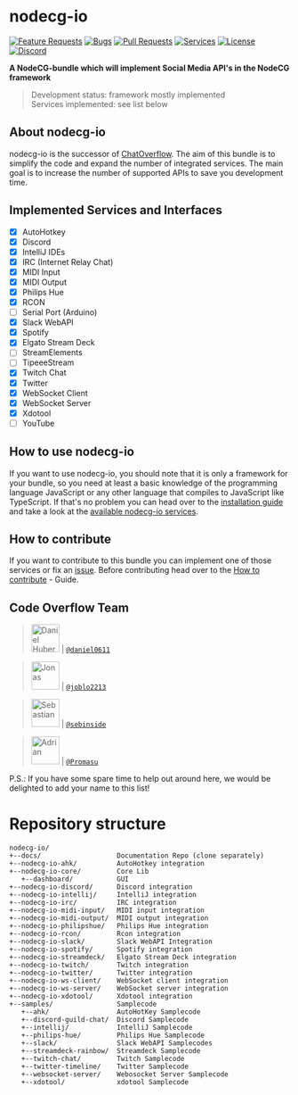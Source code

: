 # nodecg-io

[![Feature Requests](https://img.shields.io/github/issues/codeoverflow-org/nodecg-io/enhancement?label=Feature%20Requests&style=flat-square)](https://github.com/codeoverflow-org/nodecg-io/labels/enhancement)
[![Bugs](https://img.shields.io/github/issues/codeoverflow-org/nodecg-io/bug?label=Bugs&style=flat-square)](https://github.com/codeoverflow-org/nodecg-io/labels/bug)
[![Pull Requests](https://img.shields.io/github/issues-pr/codeoverflow-org/nodecg-io?label=Pull%20Requests&style=flat-square)](https://github.com/codeoverflow-org/nodecg-io/pulls)
[![Services](https://img.shields.io/static/v1?label=Services%20implemented&message=16&color=blue&style=flat-square)](https://nodecg.io/services/)
[![License](https://img.shields.io/github/license/codeoverflow-org/nodecg-io?label=License&style=flat-square)](https://github.com/codeoverflow-org/nodecg-io/blob/master/LICENSE)
[![Discord](https://img.shields.io/badge/discord-join-7289DA.svg?logo=discord&style=flat-square)](https://discord.gg/sX2Gjbs/)

**A NodeCG-bundle which will implement Social Media API's in the NodeCG framework**  
>Development status: framework mostly implemented   
>Services implemented: see list below

## About nodecg-io

nodecg-io is the successor of [ChatOverflow](https://github.com/codeoverflow-org/chatoverflow). The aim of this bundle is to simplify the code and expand the number of integrated services. The main goal is to increase the number of supported APIs to save you development time.

## Implemented Services and Interfaces

- [x] AutoHotkey
- [x] Discord
- [X] IntelliJ IDEs
- [x] IRC (Internet Relay Chat)
- [x] MIDI Input
- [x] MIDI Output
- [X] Philips Hue
- [x] RCON
- [ ] Serial Port (Arduino)
- [x] Slack WebAPI
- [x] Spotify
- [X] Elgato Stream Deck 
- [ ] StreamElements
- [ ] TipeeeStream
- [x] Twitch Chat
- [x] Twitter
- [x] WebSocket Client
- [x] WebSocket Server
- [x] Xdotool
- [ ] YouTube

## How to use nodecg-io

If you want to use nodecg-io, you should note that it is only a framework for your bundle, so you need at least a basic knowledge of the programming language JavaScript or any other language that compiles to JavaScript like TypeScript. 
If that's no problem you can head over to the [installation guide](https://nodecg.io/getting_started/install/) and take a look at the [available nodecg-io services](https://nodecg.io/services/). 

## How to contribute
If you want to contribute to this bundle you can implement one of those services or fix an [issue](https://github.com/codeoverflow-org/nodecg-io/issues). Before contributing head over to the [How to contribute](https://nodecg.io/contribute/contribute/) - Guide.

## Code Overflow Team

> <img src="https://avatars.githubusercontent.com/daniel0611"   height="50px" title="Daniel Huber"/>   | [`@daniel0611`](https://github.com/daniel0611)

> <img src="https://avatars.githubusercontent.com/joblo2213"    height="50px" title="Jonas"/>          | [`@joblo2213`](https://github.com/joblo2213)

> <img src="https://avatars.githubusercontent.com/sebinside"    height="50px" title="Sebastian"/>      | [`@sebinside`](https://github.com/sebinside)

> <img src="https://avatars.githubusercontent.com/Promasu"    height="50px" title="Adrian"/>      | [`@Promasu`](https://github.com/Promasu)

P.S.: If you have some spare time to help out around here, we would be delighted to add your name to this list!


# Repository structure

```
nodecg-io/
+--docs/                   Documentation Repo (clone separately)
+--nodecg-io-ahk/          AutoHotkey integration
+--nodecg-io-core/         Core Lib
   +--dashboard/           GUI
+--nodecg-io-discord/      Discord integration
+--nodecg-io-intellij/     IntelliJ integration
+--nodecg-io-irc/          IRC integration
+--nodecg-io-midi-input/   MIDI input integration
+--nodecg-io-midi-output/  MIDI output integration
+--nodecg-io-philipshue/   Philips Hue integration
+--nodecg-io-rcon/         Rcon integration
+--nodecg-io-slack/        Slack WebAPI Integration
+--nodecg-io-spotify/      Spotify integration
+--nodecg-io-streamdeck/   Elgato Stream Deck integration
+--nodecg-io-twitch/       Twitch integration
+--nodecg-io-twitter/      Twitter integration
+--nodecg-io-ws-client/    WebSocket client integration
+--nodecg-io-ws-server/    WebSocket server integration
+--nodecg-io-xdotool/      Xdotool integration
+--samples/                Samplecode
   +--ahk/                 AutoHotKey Samplecode
   +--discord-guild-chat/  Discord Samplecode
   +--intellij/            IntelliJ Samplecode
   +--philips-hue/         Philips Hue Samplecode
   +--slack/               Slack WebAPI Samplecodes
   +--streamdeck-rainbow/  Streamdeck Samplecode
   +--twitch-chat/         Twitch Samplecode
   +--twitter-timeline/    Twitter Samplecode
   +--websocket-server/    Webosocket Server Samplecode
   +--xdotool/             xdotool Samplecode
```
